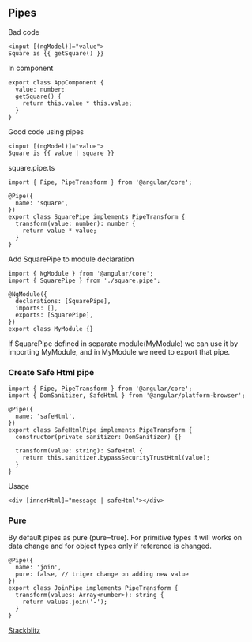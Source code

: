 ## Pipes
Bad code

```
<input [(ngModel)]="value">
Square is {{ getSquare() }}
```

In component 
```
export class AppComponent {
  value: number;
  getSquare() {
    return this.value * this.value;
  }
}

```

Good code using pipes
```
<input [(ngModel)]="value">
Square is {{ value | square }}
```

square.pipe.ts
```
import { Pipe, PipeTransform } from '@angular/core';

@Pipe({
  name: 'square',
})
export class SquarePipe implements PipeTransform {
  transform(value: number): number {
    return value * value;
  }
}
```

Add SquarePipe to module declaration
```
import { NgModule } from '@angular/core';
import { SquarePipe } from './square.pipe';

@NgModule({
  declarations: [SquarePipe],
  imports: [],
  exports: [SquarePipe],
})
export class MyModule {}
```
If SquarePipe defined in separate module(MyModule) we can use it by importing MyModule, and in MyModule we need to export that pipe.

### Create Safe Html pipe
```
import { Pipe, PipeTransform } from '@angular/core';
import { DomSanitizer, SafeHtml } from '@angular/platform-browser';

@Pipe({
  name: 'safeHtml',
})
export class SafeHtmlPipe implements PipeTransform {
  constructor(private sanitizer: DomSanitizer) {}

  transform(value: string): SafeHtml {
    return this.sanitizer.bypassSecurityTrustHtml(value);
  }
}
```
Usage 
```
<div [innerHtml]="message | safeHtml"></div>
```
### Pure
By default pipes as pure (pure=true). For primitive types it will works on data change and for object types only if reference is changed.
```
@Pipe({
  name: 'join',
  pure: false, // triger change on adding new value
})
export class JoinPipe implements PipeTransform {
  transform(values: Array<number>): string {
    return values.join('-');
  }
}
```
[Stackblitz](https://stackblitz.com/edit/angular-ivy-k8k7yp?file=src/app/join.pipe.ts)


